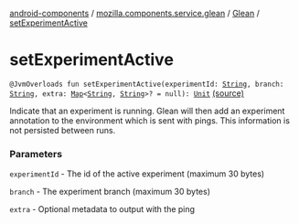 [android-components](../../index.md) / [mozilla.components.service.glean](../index.md) / [Glean](index.md) / [setExperimentActive](./set-experiment-active.md)

# setExperimentActive

`@JvmOverloads fun setExperimentActive(experimentId: `[`String`](https://kotlinlang.org/api/latest/jvm/stdlib/kotlin/-string/index.html)`, branch: `[`String`](https://kotlinlang.org/api/latest/jvm/stdlib/kotlin/-string/index.html)`, extra: `[`Map`](https://kotlinlang.org/api/latest/jvm/stdlib/kotlin.collections/-map/index.html)`<`[`String`](https://kotlinlang.org/api/latest/jvm/stdlib/kotlin/-string/index.html)`, `[`String`](https://kotlinlang.org/api/latest/jvm/stdlib/kotlin/-string/index.html)`>? = null): `[`Unit`](https://kotlinlang.org/api/latest/jvm/stdlib/kotlin/-unit/index.html) [(source)](https://github.com/mozilla-mobile/android-components/blob/master/components/service/glean/src/main/java/mozilla/components/service/glean/Glean.kt#L91)

Indicate that an experiment is running. Glean will then add an
experiment annotation to the environment which is sent with pings. This
information is not persisted between runs.

### Parameters

`experimentId` - The id of the active experiment (maximum
    30 bytes)

`branch` - The experiment branch (maximum 30 bytes)

`extra` - Optional metadata to output with the ping